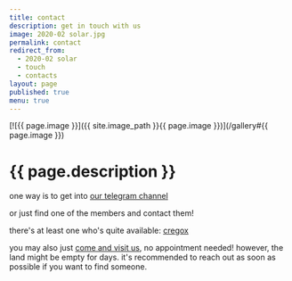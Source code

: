 ```yaml
---
title: contact
description: get in touch with us
image: 2020-02 solar.jpg
permalink: contact
redirect_from:
  - 2020-02 solar
  - touch
  - contacts
layout: page
published: true
menu: true
---
```


[![{{ page.image }}]({{ site.image_path }}{{ page.image }})](/gallery#{{ page.image }})

# {{ page.description }}

one way is to get into [our telegram channel](https://t.me/ahoxus)

or just find one of the members and contact them!

there's at least one who's quite available: [cregox](https://cregox.net/contact)

you may also just [come and visit us](/visit), no appointment needed! however, the land might be empty for days. it's recommended to reach out as soon as possible if you want to find someone.

